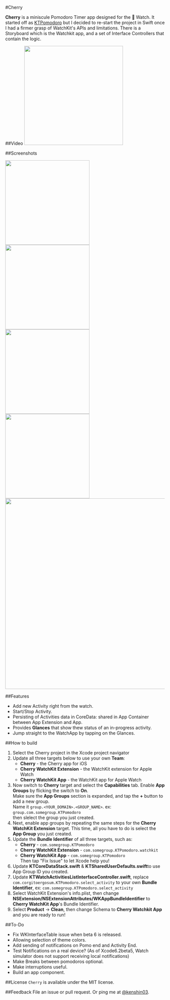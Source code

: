 #Cherry

**Cherry** is a miniscule Pomodoro Timer app designed for the   Watch. It started off as [KTPomodoro](https://github.com/kenshin03/KTPomodoro) but I decided to re-start the project in Swift once I had a firmer grasp of WatchKit's APIs and limitations. There is a Storyboard which is the Watchkit app, and a set of  Interface Controllers that contain the logic.

##Video
<img src="https://raw.githubusercontent.com/kenshin03/Cherry/master/cherry-screencaps.gif" width="312">


##Screenshots
<div align="left">
<tr>
    <td>
        <img src="https://raw.githubusercontent.com/kenshin03/Cherry/master/screenshot_1.png" width="266" />
    </td>
    <td>
        <img src="https://raw.githubusercontent.com/kenshin03/Cherry/master/screenshot_2.png" width="266" />
    </td>
</tr>
</div>
<div align="left">
<tr>
    <td>
        <img src="https://raw.githubusercontent.com/kenshin03/Cherry/master/screenshot_3.png" width="266" />
    </td>
    <td>
        <img src="https://raw.githubusercontent.com/kenshin03/Cherry/master/screenshot_4.png" width="266" />
    </td>
</tr>
</div>
<img src="https://raw.githubusercontent.com/kenshin03/Cherry/master/Cherry-storyboard.png" width="600">


##Features

- Add new Activity right from the watch.
- Start/Stop Activity.
- Persisting of Activities data in CoreData: shared in App Container between App Extension and App.
- Provides **Glances** that show thew status of an in-progress activity. 
- Jump straight to the WatchApp by tapping on the Glances.

##How to build
1. Select the Cherry project in the Xcode project navigator
2. Update all three targets below to use your own **Team**:
	- **Cherry** - the Cherry app for iOS
	- **Cherry WatchKit Extension** - the WatchKit extension for Apple Watch
	- **Cherry WatchKit App** - the WatchKit app for Apple Watch
3. Now switch to **Cherry** target and select the **Capabilities** tab. Enable **App Groups** by flicking the switch to **On**.<br/>
Make sure the **App Groups** section is expanded, and tap the **+** button to add a new group. <br/> Name it `group.<YOUR_DOMAIN>.<GROUP_NAME>`. ex: `group.com.somegroup.KTPomodoro	` <br/> then slelect the group you just created.
4. Next,  enable app groups by repeating the same steps for the **Cherry WatchKit Extension** target. This time, all you have to do is select the **App Group** you just created.
5. Update the **Bundle Identifier** of all three targets, such as:
	- **Cherry** - `com.somegroup.KTPomodoro`
	- **Cherry WatchKit Extension** - `com.somegroup.KTPomodoro.watchkit`
	- **Cherry WatchKit App** - `com.somegroup.KTPomodoro` <br/>
	Then tap "Fix Issue" to let Xcode help you!
6. Update **KTCoreDataStack.swift** & **KTSharedUserDefaults.swift**to use App Group ID you created.
7. Update **KTWatchActivitiesListInterfaceController.swift**, replace `com.corgitoergosum.KTPomodoro.select_activity` to your own **Bundle Identifier**, ex: `com.somegroup.KTPomodoro.select_activity`
8. Select WatchKit Extension's info.plist, then change **NSExtension/NSExtensionAttributes/WKAppBundleIdentifier** to **Cherry WatchKit App**'s Bundle Identifier.
9. Select **Product** -> **Clean**, then change Schema to **Cherry Watchkit App** and you are ready to run!
	
##To-Do

- Fix WKInterfaceTable issue when beta 6 is released.
- Allowing selection of theme colors.
- Add sending of notifications on Pomo end and Activity End.
- Test Notifications on a real device? (As of Xcode6.2beta5, Watch simulator does not support receiving local notifications)
- Make Breaks between pomodoros optional.
- Make interruptions useful.
- Build an app component.

##License
`Cherry` is available under the MIT license. 

##Feedback
File an issue or pull request. Or ping me at [@kenshin03](http://twitter.com/kenshin03).
